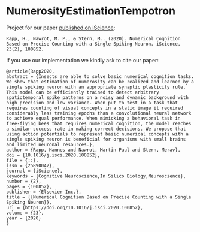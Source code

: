 # NumerosityEstimationTempotron
Project for our paper [published on iScience](https://www.cell.com/iscience/fulltext/S2589-0042(20)30035-3):

`Rapp, H., Nawrot, M. P., & Stern, M.. (2020). Numerical Cognition Based on Precise Counting with a Single Spiking Neuron. iScience, 23(2), 100852.`

If you use our implementation we kindly ask to cite our paper:

```
@article{Rapp2020,
abstract = {Insects are able to solve basic numerical cognition tasks. We show that estimation of numerosity can be realized and learned by a single spiking neuron with an appropriate synaptic plasticity rule. This model can be efficiently trained to detect arbitrary spatiotemporal spike patterns on a noisy and dynamic background with high precision and low variance. When put to test in a task that requires counting of visual concepts in a static image it required considerably less training epochs than a convolutional neural network to achieve equal performance. When mimicking a behavioral task in free-flying bees that requires numerical cognition, the model reaches a similar success rate in making correct decisions. We propose that using action potentials to represent basic numerical concepts with a single spiking neuron is beneficial for organisms with small brains and limited neuronal resources.},
author = {Rapp, Hannes and Nawrot, Martin Paul and Stern, Merav},
doi = {10.1016/j.isci.2020.100852},
file = {::},
issn = {25890042},
journal = {iScience},
keywords = {Cognitive Neuroscience,In Silico Biology,Neuroscience},
number = {2},
pages = {100852},
publisher = {Elsevier Inc.},
title = {{Numerical Cognition Based on Precise Counting with a Single Spiking Neuron}},
url = {https://doi.org/10.1016/j.isci.2020.100852},
volume = {23},
year = {2020}
}
```
